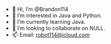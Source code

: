 - 👋 Hi, I’m @Brandon114
- 👀 I’m interested in Java and Python.
- 🌱 I’m currently learning Java.
- 💞️ I’m looking to collaborate on NULL.
- 📫 Email: robot114@icloud.com

<!---
Brandon114/Brandon114 is a ✨ special ✨ repository because its `README.md` (this file) appears on your GitHub profile.
You can click the Preview link to take a look at your changes.
--->
